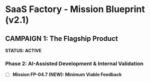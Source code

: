 # SaaS Factory - Mission Blueprint (v2.1)

## CAMPAIGN 1: The Flagship Product
**STATUS: ACTIVE**

### Phase 2: AI-Assisted Development & Internal Validation
* [ ] **Mission FP-04.7 (NEW): Minimum Viable Feedback**